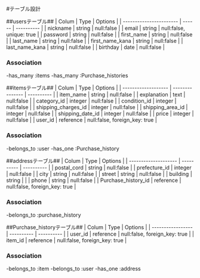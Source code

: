 #テーブル設計

##usersテーブル##
| Colum                   | Type   | Options    |
| ----------------------- | ------ | ---------- |
| nickname                | string | null:false |
| email                   | string | null:false, unique: true | 
| password                | string | null:false |
| first_name              | string | null:false |
| last_name               | string | null:false |
| first_name_kana         | string | null:false |
| last_name_kana          | string | null:false |
| birthday                | date   | null:false |


### Association
-has_many :items
-has_many :Purchase_histories


##itemsテーブル##
| Colum               | Type            | Options    |
| ------------------- | --------------- | ---------- | 
| item_name           | string          | null:false |
| explanation         | text            | null:false |
| category_id         | integer         | null:false |
| condition_id        | integer         | null:false | 
| shipping_charges_id | integer         | null:false |
| shipping_area_id    | integer         | null:false | 
| shipping_date_id    | integer         | null:false |
| price               | integer         | null:false |
| user_id             | reference       | null:false, foreign_key: true |

### Association
-belongs_to :user
-has_one :Purchase_history


##addressテーブル##
| Colum                | Type       | Options    |
| -------------------- | ---------- | ---------- | 
| postal_cord          | string     | null:false |
| prefecture_id        | integer    | null:false | 
| city                 | string     | null:false |
| street               | string     | null:false |
| building             | string     |            |
| phone                | string     | null:false |
| Purchase_history_id  | reference  | null:false, foreign_key: true |

### Association
-belongs_to :purchase_history

##Purchase_historyテーブル##
| Colum             | Type        | Options    |
| ----------------- | ----------  | ---------- |
| user_id           | reference   | null:false, foreign_key: true |
| item_id           | reference   | null:false, foreign_key: true |
### Association
-belongs_to :item
-belongs_to :user
-has_one :address
